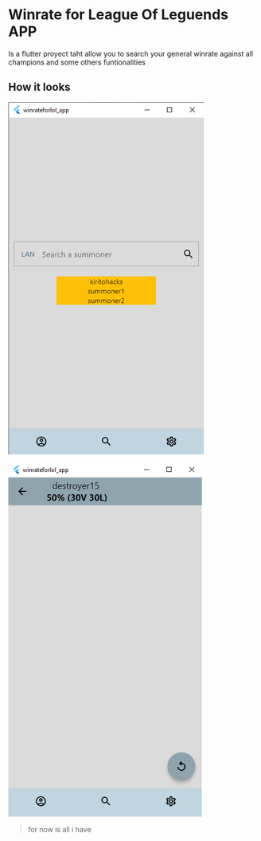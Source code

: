 # Winrate for League Of Leguends APP

Is a flutter proyect taht allow you to search your general winrate against all champions and some others funtionalities

## How it looks

![](readmeassets/screenshot1.png)

![](readmeassets/screenshot2.png)
> for now is all i have

